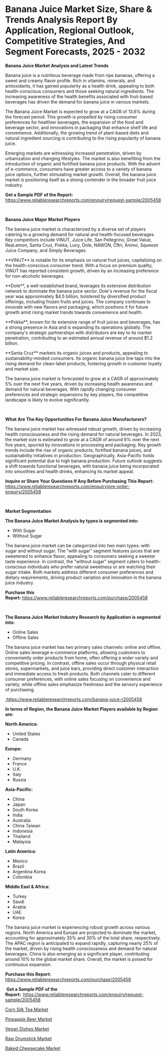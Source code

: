 <p><h1>Banana Juice Market Size, Share & Trends Analysis Report By Application, Regional Outlook, Competitive Strategies, And Segment Forecasts, 2025 - 2032</h1></p><p><strong>Banana Juice Market Analysis and Latest Trends</strong></p>
<p><p>Banana juice is a nutritious beverage made from ripe bananas, offering a sweet and creamy flavor profile. Rich in vitamins, minerals, and antioxidants, it has gained popularity as a health drink, appealing to both health-conscious consumers and those seeking natural ingredients. The increasing awareness of the health benefits associated with fruit-based beverages has driven the demand for banana juice in various markets.</p><p>The Banana Juice Market is expected to grow at a CAGR of 13.6% during the forecast period. This growth is propelled by rising consumer preferences for healthier beverages, the expansion of the food and beverage sector, and innovations in packaging that enhance shelf life and convenience. Additionally, the growing trend of plant-based diets and natural ingredient sourcing is contributing to the rising popularity of banana juice.</p><p>Emerging markets are witnessing increased penetration, driven by urbanization and changing lifestyles. The market is also benefiting from the introduction of organic and fortified banana juice products. With the advent of e-commerce, consumers have greater access to a variety of banana juice options, further stimulating market growth. Overall, the banana juice market is positioning itself as a strong contender in the broader fruit juice industry.</p></p>
<p><strong>Get a Sample PDF of the Report:&nbsp;</strong> <a href="https://www.reliableresearchreports.com/enquiry/request-sample/2005458?utm_campaign=40&utm_medium=2&utm_source=Github&utm_content=ia&utm_term=15022025&utm_id=banana-juice">https://www.reliableresearchreports.com/enquiry/request-sample/2005458</a></p>
<p>&nbsp;</p>
<p><strong>Banana Juice Major Market Players</strong></p>
<p><p>The banana juice market is characterized by a diverse set of players catering to a growing demand for natural and health-focused beverages. Key competitors include VINUT, Juice Life, San Pellegrino, Great Value, ReaLemon, Santa Cruz, Pokka, Lucy, Dole, NAWON, Cftri, Ánimo, Squeeze Juice Company, and Simply Beverages.</p><p>**VINUT** is notable for its emphasis on natural fruit juices, capitalizing on the health-conscious consumer trend. With a focus on premium quality, VINUT has reported consistent growth, driven by an increasing preference for non-alcoholic beverages. </p><p>**Dole**, a well-established brand, leverages its extensive distribution network to dominate the banana juice sector. Dole's revenue for the fiscal year was approximately $4.5 billion, bolstered by diversified product offerings, including frozen fruits and juices. The company continues to innovate with new flavors and packaging, which positions it for future growth amid rising market trends towards convenience and health.</p><p>**Pokka**, known for its extensive range of fruit juices and beverages, has a strong presence in Asia and is expanding its operations globally. The company's strategic partnerships with distributors are key to its market penetration, contributing to an estimated annual revenue of around $1.2 billion.</p><p>**Santa Cruz** markets its organic juices and products, appealing to sustainability-minded consumers. Its organic banana juice line taps into the rising demand for clean-label products, fostering growth in customer loyalty and market size.</p><p>The banana juice market is forecasted to grow at a CAGR of approximately 5% over the next five years, driven by increasing health awareness and demand for natural beverages. With rapidly changing consumer preferences and strategic expansions by key players, the competitive landscape is likely to evolve significantly.</p></p>
<p>&nbsp;</p>
<p><strong>What Are The Key Opportunities For Banana Juice Manufacturers?</strong></p>
<p><p>The banana juice market has witnessed robust growth, driven by increasing health consciousness and the rising demand for natural beverages. In 2023, the market size is estimated to grow at a CAGR of around 6% over the next five years, spurred by innovations in processing and packaging. Key growth trends include the rise of organic products, fortified banana juices, and sustainability initiatives in production. Geographically, Asia-Pacific holds significant potential due to high banana production. Future outlook suggests a shift towards functional beverages, with banana juice being incorporated into smoothies and health drinks, enhancing its market appeal.</p></p>
<p><strong>Inquire or Share Your Questions If Any Before Purchasing This Report:</strong> <a href="https://www.reliableresearchreports.com/enquiry/pre-order-enquiry/2005458?utm_campaign=40&utm_medium=2&utm_source=Github&utm_content=ia&utm_term=15022025&utm_id=banana-juice">https://www.reliableresearchreports.com/enquiry/pre-order-enquiry/2005458</a></p>
<p>&nbsp;</p>
<p><strong>Market Segmentation</strong></p>
<p><strong>The Banana Juice Market Analysis by types is segmented into:</strong></p>
<p><ul><li>With Sugar</li><li>Without Sugar</li></ul></p>
<p><p>The banana juice market can be categorized into two main types: with sugar and without sugar. The "with sugar" segment features juices that are sweetened to enhance flavor, appealing to consumers seeking a sweeter taste experience. In contrast, the "without sugar" segment caters to health-conscious individuals who prefer natural sweetness or are watching their sugar intake. Both markets address different consumer preferences and dietary requirements, driving product variation and innovation in the banana juice industry.</p></p>
<p><strong>Purchase this Report:&nbsp;</strong><a href="https://www.reliableresearchreports.com/purchase/2005458?utm_campaign=40&utm_medium=2&utm_source=Github&utm_content=ia&utm_term=15022025&utm_id=banana-juice">https://www.reliableresearchreports.com/purchase/2005458</a></p>
<p>&nbsp;</p>
<p><strong>The Banana Juice Market Industry Research by Application is segmented into:</strong></p>
<p><ul><li>Online Sales</li><li>Offline Sales</li></ul></p>
<p><p>The banana juice market has two primary sales channels: online and offline. Online sales leverage e-commerce platforms, allowing customers to conveniently order products from home, often offering a wider variety and competitive pricing. In contrast, offline sales occur through physical retail stores, supermarkets, and juice bars, providing direct customer interaction and immediate access to fresh products. Both channels cater to different consumer preferences, with online sales focusing on convenience and variety, while offline sales emphasize freshness and the sensory experience of purchasing.</p></p>
<p><a href="https://www.reliableresearchreports.com/banana-juice-r2005458?utm_campaign=40&utm_medium=2&utm_source=Github&utm_content=ia&utm_term=15022025&utm_id=banana-juice">&nbsp;https://www.reliableresearchreports.com/banana-juice-r2005458</a></p>
<p><strong>In terms of Region, the Banana Juice Market Players available by Region are:</strong></p>
<p>
    <p> <strong> North America: </strong>
        <ul>
            <li>United States</li>
            <li>Canada</li>
        </ul>
        </p> 
    <p> <strong> Europe: </strong>
        <ul>
            <li>Germany</li>
            <li>France</li>
            <li>U.K.</li>
            <li>Italy</li>
            <li>Russia</li>
        </ul>
        </p> 
    <p> <strong> Asia-Pacific: </strong>
        <ul>
            <li>China</li>
            <li>Japan</li>
            <li>South Korea</li>
            <li>India</li>
            <li>Australia</li>
            <li>China Taiwan</li>
            <li>Indonesia</li>
            <li>Thailand</li>
            <li>Malaysia</li>
        </ul>
        </p> 
    <p> <strong> Latin America: </strong>
        <ul>
            <li>Mexico</li>
            <li>Brazil</li>
            <li>Argentina Korea</li>
            <li>Colombia</li>
        </ul>
        </p> 
    <p> <strong> Middle East & Africa: </strong>
        <ul>
            <li>Turkey</li>
            <li>Saudi</li>
            <li>Arabia</li>
            <li>UAE</li>
            <li>Korea</li>
        </ul>
    </p>
    </p>
<p><p>The banana juice market is experiencing robust growth across various regions. North America and Europe are projected to dominate the market, accounting for approximately 35% and 30% of the total share, respectively. The APAC region is anticipated to expand rapidly, capturing nearly 25% of the market, driven by rising health consciousness and demand for natural beverages. China is also emerging as a significant player, contributing around 10% to the global market share. Overall, the market is poised for continuous expansion.</p></p>
<p><strong>Purchase this Report: </strong><a href="https://www.reliableresearchreports.com/purchase/2005458?utm_campaign=40&utm_medium=2&utm_source=Github&utm_content=ia&utm_term=15022025&utm_id=banana-juice">https://www.reliableresearchreports.com/purchase/2005458</a></p>
<p>&nbsp;<strong>Get a Sample PDF of the Report:&nbsp;&nbsp;</strong><a href="https://www.reliableresearchreports.com/enquiry/request-sample/2005458?utm_campaign=40&utm_medium=2&utm_source=Github&utm_content=ia&utm_term=15022025&utm_id=banana-juice">https://www.reliableresearchreports.com/enquiry/request-sample/2005458</a></p>
<p><strong></strong></p>
<p><p><a href="https://github.com/daphnyvashdi/Market-Research-Report-List-1/blob/main/corn-silk-tea-market.md?utm_campaign=40&utm_medium=2&utm_source=Github&utm_content=ia&utm_term=15022025&utm_id=banana-juice">Corn Silk Tea Market</a></p><p><a href="https://github.com/voigttyagi/Market-Research-Report-List-1/blob/main/pineapple-beer-market.md?utm_campaign=40&utm_medium=2&utm_source=Github&utm_content=ia&utm_term=15022025&utm_id=banana-juice">Pineapple Beer Market</a></p><p><a href="https://github.com/sderolza/Market-Research-Report-List-1/blob/main/vegan-dishes-market.md?utm_campaign=40&utm_medium=2&utm_source=Github&utm_content=ia&utm_term=15022025&utm_id=banana-juice">Vegan Dishes Market</a></p><p><a href="https://github.com/ijffseandy/Market-Research-Report-List-1/blob/main/raw-drumstick-market.md?utm_campaign=40&utm_medium=2&utm_source=Github&utm_content=ia&utm_term=15022025&utm_id=banana-juice">Raw Drumstick Market</a></p><p><a href="https://github.com/giblydirani3/Market-Research-Report-List-1/blob/main/baked-cheesecake-market.md?utm_campaign=40&utm_medium=2&utm_source=Github&utm_content=ia&utm_term=15022025&utm_id=banana-juice">Baked Cheesecake Market</a></p></p>